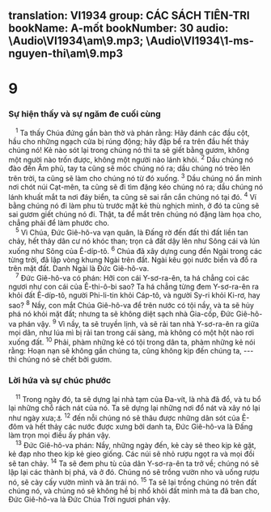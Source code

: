 translation: VI1934
group: CÁC SÁCH TIÊN-TRI
bookName: A-mốt 
bookNumber: 30
audio: \Audio\VI1934\am\9.mp3; \Audio\VI1934\1-ms-nguyen-thi\am\9.mp3
-------

<div class="title"><h1>9</h1><h3>Sự hiện thấy và sự ngăm đe cuối cùng</h3></div>
<span class="verse am_9_1"> <sup>1</sup> Ta thấy Chúa đứng gần bàn thờ và phán rằng: Hãy đánh các đầu cột, hầu cho những ngạch cửa bị rúng động; hãy đập bể ra trên đầu hết thảy chúng nó! Kẻ nào sót lại trong chúng nó thì ta sẽ giết bằng gươm, không một người nào trốn được, không một người nào lánh khỏi. </span>
<span class="verse am_9_2"><sup>2</sup> Dầu chúng nó đào đến Âm phủ, tay ta cũng sẽ móc chúng nó ra; dầu chúng nó trèo lên trên trời, ta cũng sẽ làm cho chúng nó từ đó xuống. </span>
<span class="verse am_9_3"><sup>3</sup> Dầu chúng nó ẩn mình nơi chót núi Cạt-mên, ta cũng sẽ đi tìm đặng kéo chúng nó ra; dầu chúng nó lánh khuất mắt ta nơi đáy biển, ta cũng sẽ sai rắn cắn chúng nó tại đó. </span>
<span class="verse am_9_4"><sup>4</sup> Ví bằng chúng nó đi làm phu tù trước mặt kẻ thù nghịch mình, ở đó ta cũng sẽ sai gươm giết chúng nó đi. Thật, ta để mắt trên chúng nó đặng làm họa cho, chẳng phải để làm phước cho. <br/></span>
<span class="verse am_9_5"> <sup>5</sup> Vì Chúa, Đức Giê-hô-va vạn quân, là Đấng rờ đến đất thì đất liền tan chảy, hết thảy dân cư nó khóc than; trọn cả đất dậy lên như Sông cái và lún xuống như Sông của Ê-díp-tô. </span>
<span class="verse am_9_6"><sup>6</sup> Chúa đã xây dựng cung đền Ngài trong các từng trời, đã lập vòng khung Ngài trên đất. Ngài kêu gọi nước biển và đổ ra trên mặt đất. Danh Ngài là Đức Giê-hô-va. <br/></span>
<span class="verse am_9_7"> <sup>7</sup> Đức Giê-hô-va có phán: Hỡi con cái Y-sơ-ra-ên, ta há chẳng coi các ngươi như con cái của Ê-thi-ô-bi sao? Ta há chẳng từng đem Y-sơ-ra-ên ra khỏi đất Ê-díp-tô, người Phi-li-tin khỏi Cáp-tô, và người Sy-ri khỏi Ki-rơ, hay sao? </span>
<span class="verse am_9_8"><sup>8</sup> Nầy, con mắt Chúa Giê-hô-va để trên nước có tội nầy, và ta sẽ hủy phá nó khỏi mặt đất; nhưng ta sẽ không diệt sạch nhà Gia-cốp, Đức Giê-hô-va phán vậy. </span>
<span class="verse am_9_9"><sup>9</sup> Vì nầy, ta sẽ truyền lịnh, và sẽ rải tan nhà Y-sơ-ra-ên ra giữa mọi dân, như lúa mì bị rải tan trong cái sàng, mà không có một hột nào rơi xuống đất. </span>
<span class="verse am_9_10"><sup>10</sup> Phải, phàm những kẻ có tội trong dân ta, phàm những kẻ nói rằng: Hoạn nạn sẽ không gần chúng ta, cũng không kịp đến chúng ta, --- thì chúng nó sẽ chết bởi gươm. <br/></span>
<div class="title"><h3>Lời hứa và sự chúc phước</h3></div>
<span class="verse am_9_11"> <sup>11</sup> Trong ngày đó, ta sẽ dựng lại nhà tạm của Đa-vít, là nhà đã đổ, và tu bổ lại những chỗ rách nát của nó. Ta sẽ dựng lại những nơi đổ nát và xây nó lại như ngày xưa;<a data-toggle="tooltip" data-placement="bottom" title="Cong 15:16-18">⚓</a></span>
<span class="verse am_9_12"><sup>12</sup> đến nỗi chúng nó sẽ thâu được những dân sót của Ê-đôm và hết thảy các nước được xưng bởi danh ta, Đức Giê-hô-va là Đấng làm trọn mọi điều ấy phán vậy. <br/></span>
<span class="verse am_9_13"> <sup>13</sup> Đức Giê-hô-va phán: Nầy, những ngày đến, kẻ cày sẽ theo kịp kẻ gặt, kẻ đạp nho theo kịp kẻ gieo giống. Các núi sẽ nhỏ rượu ngọt ra và mọi đồi sẽ tan chảy. </span>
<span class="verse am_9_14"><sup>14</sup> Ta sẽ đem phu tù của dân Y-sơ-ra-ên ta trở về; chúng nó sẽ lập lại các thành bị phá, và ở đó. Chúng nó sẽ trồng vườn nho và uống rượu nó, sẽ cày cấy vườn mình và ăn trái nó. </span>
<span class="verse am_9_15"><sup>15</sup> Ta sẽ lại trồng chúng nó trên đất chúng nó, và chúng nó sẽ không hề bị nhổ khỏi đất mình mà ta đã ban cho, Đức Giê-hô-va là Đức Chúa Trời ngươi phán vậy. <br/></span>
